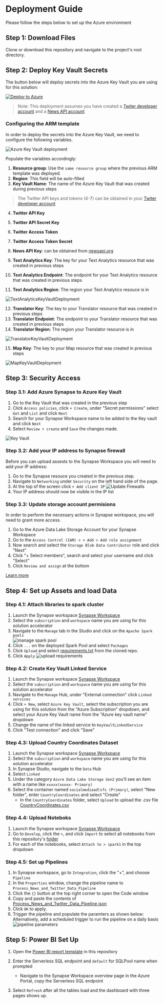 # Deployment Guide 
Please follow the steps below to set up the Azure environment

## Step 1: Download Files
Clone or download this repository and navigate to the project's root directory.

## Step 2: Deploy Key Vault Secrets 
The button below will deploy secrets into the Azure Key Vault you are using for this solution:

[![Deploy to Azure](https://aka.ms/deploytoazurebutton)](https://portal.azure.com/#create/Microsoft.Template/uri/https%3A%2F%2Fraw.githubusercontent.com%2Fmicrosoft%2FAzure-Social-Media-Analytics-Solution-Accelerator%2Fmain%2FDeployment%2Fdeploykeyvault.json)

> Note: This deployment assumes you have created a [Twiter developer account](https://developer.twitter.com/en/portal/dashboard) and a [News API account](https://newsapi.org/)

### **Configuring the ARM template**
In order to deploy the secrets into the Azure Key Vault, we need to configure the following variables.

![Azure Key Vault deployment](./img/KeyVaultDeployment.png "Azure Key Vault Deployment") 

Populate the variables accordingly: 

1. **Resource group**: Use the `same resource group` where the previous ARM template was deployed.
2. **Region**: This field will be auto-filled
3. **Key Vault Name**: The name of the Azure Key Vault that was created during previous steps
 > The Twitter API keys and tokens (4-7) can be obtained in your [Twiter developer account](https://developer.twitter.com/en/portal/dashboard) 
4. **Twitter API Key**
5. **Twitter API Secret Key**
6. **Twitter Access Token**
7. **Twitter Access Token Secret**

8. **News API Key**: can be obtained from [newsapi.org](https://newsapi.org/)
9. **Text Analytics Key**: The key for your Text Analytics resource that was created in previous steps 
10. **Text Analytics Endpoint**: The endpoint for your Text Analytics resource that was created in previous steps 
11. **Text Analytics Region**: The region your Text Analytics resouce is in

![TextAnalyticsKeyVaultDeployment](./img/TextAnalyticsKeyVaultDeploy.png "TextAnalyticsKeyVaultDeployment")

12. **Translator Key**: The key to your Translator resource that was created in previous steps
13. **Translator Endpoint**: The endpoint to your Translator resource that was created in previous steps
14. **Translator Region**: The region your Translator resource is in 

![TranslatorKeyVaultDeployment](./img/TranslatorKeyVaultDeploy.png "TranslatorKeyVaultDeployment")

15. **Map Key**: The key to your Map resource that was created in previous steps 

![MapKeyVaultDeployment](./img/MapKeyVaultDeploy.png "MapKeyVaultDeployment")

## Step 3: Security Access
### Step 3.1: Add Azure Synapse to Azure Key Vault 
1. Go to the Key Vault that was created in the previous step 
2. Click `Access policies`, click `+ Create`, under "Secret permissions" select `Get` and `List` and click `Next`
3. Search for your Synapse Workspace name to be added to the Key vault and click `Next` 
4. Select `Review + create` and `Save` the changes made. 

![Key Vault](./img/KeyVaultSecrets.png)

### Step 3.2: Add your IP address to Synapse firewall
Before you can upload assests to the Synapse Workspace you will need to add your IP address:
1. Go to the Synapse resouce you created in the previous step. 
2. Navigate to `Networking` under `Security` on the left hand side of the page.
3. At the top of the screen click `+ Add client IP`
    ![Update Firewalls](./img/deploy-firewall.png)  
4. Your IP address should now be visible in the IP list

### Step 3.3: Update storage account permisions 
In order to perform the necessary actions in Synapse workspace, you will need to grant more access.
1. Go to the Azure Data Lake Storage Account for your Synapse Workspace
2. Go to the `Access Control (IAM) > + Add > Add role assignment` 
3. Now search and select the `Storage Blob Data Contributor` role and click "Next" 
4. Click "+ Select members", search and select your username and click "Select" 
5. Click `Review and assign` at the bottom

[Learn more](https://docs.microsoft.com/azure/synapse-analytics/security/how-to-set-up-access-control)


## Step 4: Set up Assets and load Data

### Step 4.1: Attach libraries to spark cluster
1. Launch the Synapse workspace [Synapse Workspace](https://ms.web.azuresynapse.net/)
2. Select the `subscription` and `workspace` name you are using for this solution accelerator
3. Navigate to the `Manage` tab in the Studio and click on the `Apache Spark pools`  
![manage spark pool](./img/ManageSparkPool.png)
5. Click `...` on the deployed Spark Pool and select `Packages`
6. Click `Upload` and select [requirements.txt](https://github.com/microsoft/Azure-Social-Media-Analytics-Solution-Accelerator/main/Deployment/Code/requirements.txt) from the cloned repo.
7. Click `Apply`
![upload requirements](./img/Requirements.png)

### Step 4.2: Create Key Vault Linked Service 
1. Launch the Synapse workspace [Synapse Workspace](https://ms.web.azuresynapse.net/)
2. Select the `subscription` and `workspace` name you are using for this solution accelerator
3. Navigate to the `Manage` Hub, under "External connection" click `Linked services`
4. Click `+ New`, select `Azure Key Vault`, select the subscription you are using for this solution from the "Azure Subscription" dropdown, and select your Azure Key Vault name from the "Azure key vault name" dropdown
5. Change the name of the linked service to `KeyVaultLinkedService`
6. Click "Test connection" and click "Save"

### Step 4.3: Upload Country Coordinates Dataset

1. Launch the Synapse workspace [Synapse Workspace](https://ms.web.azuresynapse.net/)
2. Select the `subscription` and `workspace` name you are using for this solution accelerator
3. In Synapse Studio, navigate to the `Data` Hub
4. Select `Linked`
5. Under the category `Azure Data Lake Storage Gen2` you'll see an item with a name like `xxxxx(xxxxx- Primary)`
6. Select the container named `socialmediaadlsfs (Primary)`, select "New folder", enter `CountryCoordinates` and select "Create"
    * In the `CountryCoordinates` folder, select `Upload` to upload the .csv file [CountryCoordinates.csv](https://github.com/microsoft/Azure-Social-Media-Analytics-Solution-Accelerator/blob/main/Data/CountryCordinates/CountryCordinates.csv)
  
### Step 4.4: Upload Noteboks
1. Launch the Synapse workspace [Synapse Workspace](https://ms.web.azuresynapse.net/)
2. Go to `Develop`, click the `+`, and click `Import` to select all notebooks from this repository's [folder](https://github.com/microsoft/Azure-Social-Media-Analytics-Solution-Accelerator/tree/main/Code/Notebooks)
3. For each of the notebooks, select `Attach to > spark1` in the top dropdown
<!-- 4. Configure the parameters in the following 3 notebooks and publish the changes
    * `Process_News_Twitter_Data.ipynb`
    * `Ingest_Process_News.ipynb`
    * `Ingest_Process_Tweets.ipynb` -->

### Step 4.5: Set up Pipelines
1. In Synapse workspace, go to `Integration`, click the "+", and choose `Pipeline`
2. In the `Properties` window, change the pipeline name to `Process_News_and_Twitter_Data_Pipeline`
3. Click the `{}` button at the top right corner to open the Code window
4. Copy and paste the contents of [Process_News_and_Twitter_Data_Pipeline.json](https://github.com/microsoft/Azure-Social-Media-Analytics-Solution-Accelerator/tree/main/Code/Pipelines/Process_News_and_Twitter_Data_Pipeline.json)
5. Click `OK` to apply.
6. Trigger the pipeline and populate the paramters as shown below:
Alternatively, add a scheduled trigger to run the pipeline on a daily basis
![pipeline parameters](./img/PipelineParameters.png)

<!-- 5. Update the following parameters in `Process_News_Twitter_Data.ipynb`, attach a Spark pool to the notebook and publish the changes 
    ```
    data_lake_account_name = '' # Synapse Workspace ADLS
    file_system_name = '' # Synapse Workspace ADLS FileSystem

    keyvault_name = '' # Key Vault Name

    query = '' # query string that you like to get news and tweets for
    ``` -->
<!-- 6. Run `Process_News_Twitter_Data.ipynb`  -->

## Step 5: Power BI Set Up 
1. Open the [Power BI report template](https://github.com/microsoft/Azure-Social-Media-Analytics-Solution-Accelerator/blob/main/Power%20BI/SocialMediaAnalyticsSA-Template.pbit) in this repository

2. Enter the Serverless SQL endpoint and `default` for SQLPool name when prompted
   * Navigate to the Synapse Workspace overview page in the Azure Portal, copy the Serverless SQL endpoint

3. Select `Refresh` after all the tables load and the dashboard with three pages shows up.
